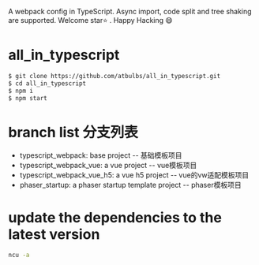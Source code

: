 A webpack config in TypeScript. Async import, code split and tree shaking are supported. Welcome star:star:  . Happy Hacking :smile:

# all_in_typescript
```bash
$ git clone https://github.com/atbulbs/all_in_typescript.git
$ cd all_in_typescript
$ npm i
$ npm start
```

# branch list 分支列表
* typescript_webpack: base project -- 基础模板项目
* typescript_webpack_vue: a vue project --  vue模板项目
* typescript_webpack_vue_h5: a vue h5 project --  vue的vw适配模板项目
* phaser_startup: a phaser startup template project --  phaser模板项目

# update the dependencies to the latest version
```bash
ncu -a
```
